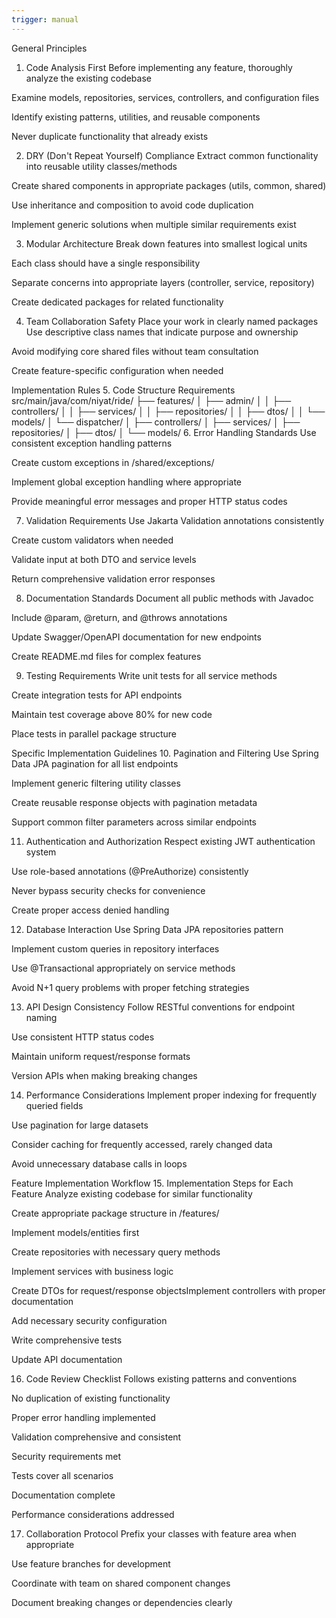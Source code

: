 ```yaml
---
trigger: manual
---
```


General Principles
1. Code Analysis First
Before implementing any feature, thoroughly analyze the existing codebase

Examine models, repositories, services, controllers, and configuration files

Identify existing patterns, utilities, and reusable components

Never duplicate functionality that already exists

2. DRY (Don't Repeat Yourself) Compliance
Extract common functionality into reusable utility classes/methods

Create shared components in appropriate packages (utils, common, shared)

Use inheritance and composition to avoid code duplication

Implement generic solutions when multiple similar requirements exist

3. Modular Architecture
Break down features into smallest logical units

Each class should have a single responsibility

Separate concerns into appropriate layers (controller, service, repository)

Create dedicated packages for related functionality

4. Team Collaboration Safety
Place your work in clearly named packages 
Use descriptive class names that indicate purpose and ownership

Avoid modifying core shared files without team consultation

Create feature-specific configuration when needed

Implementation Rules
5. Code Structure Requirements
src/main/java/com/niyat/ride/
├── features/
│   ├── admin/
│   │   ├── controllers/
│   │   ├── services/
│   │   ├── repositories/
│   │   ├── dtos/
│   │   └── models/
│   └── dispatcher/
│       ├── controllers/
│       ├── services/
│       ├── repositories/
│       ├── dtos/
│       └── models/
6. Error Handling Standards
Use consistent exception handling patterns

Create custom exceptions in /shared/exceptions/

Implement global exception handling where appropriate

Provide meaningful error messages and proper HTTP status codes

7. Validation Requirements
Use Jakarta Validation annotations consistently

Create custom validators when needed

Validate input at both DTO and service levels

Return comprehensive validation error responses

8. Documentation Standards
Document all public methods with Javadoc

Include @param, @return, and @throws annotations

Update Swagger/OpenAPI documentation for new endpoints

Create README.md files for complex features

9. Testing Requirements
Write unit tests for all service methods

Create integration tests for API endpoints

Maintain test coverage above 80% for new code

Place tests in parallel package structure

Specific Implementation Guidelines
10. Pagination and Filtering
Use Spring Data JPA pagination for all list endpoints

Implement generic filtering utility classes

Create reusable response objects with pagination metadata

Support common filter parameters across similar endpoints

11. Authentication and Authorization
Respect existing JWT authentication system

Use role-based annotations (@PreAuthorize) consistently

Never bypass security checks for convenience

Create proper access denied handling

12. Database Interaction
Use Spring Data JPA repositories pattern

Implement custom queries in repository interfaces

Use @Transactional appropriately on service methods

Avoid N+1 query problems with proper fetching strategies

13. API Design Consistency
Follow RESTful conventions for endpoint naming

Use consistent HTTP status codes

Maintain uniform request/response formats

Version APIs when making breaking changes

14. Performance Considerations
Implement proper indexing for frequently queried fields

Use pagination for large datasets

Consider caching for frequently accessed, rarely changed data

Avoid unnecessary database calls in loops

Feature Implementation Workflow
15. Implementation Steps for Each Feature
Analyze existing codebase for similar functionality

Create appropriate package structure in /features/

Implement models/entities first

Create repositories with necessary query methods

Implement services with business logic

Create DTOs for request/response objectsImplement controllers with proper documentation

Add necessary security configuration

Write comprehensive tests

Update API documentation

16. Code Review Checklist
Follows existing patterns and conventions

No duplication of existing functionality

Proper error handling implemented

Validation comprehensive and consistent

Security requirements met

Tests cover all scenarios

Documentation complete

Performance considerations addressed

17. Collaboration Protocol
Prefix your classes with feature area when appropriate

Use feature branches for development

Coordinate with team on shared component changes

Document breaking changes or dependencies clearly
